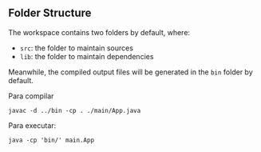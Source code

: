 ## Folder Structure

The workspace contains two folders by default, where:

- `src`: the folder to maintain sources
- `lib`: the folder to maintain dependencies

Meanwhile, the compiled output files will be generated in the `bin` folder by default.

Para compilar

`javac -d ../bin -cp . ./main/App.java`

Para executar:

`java -cp 'bin/' main.App`
